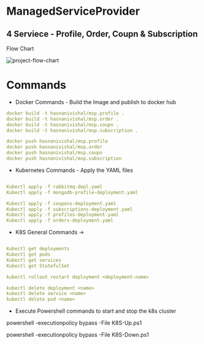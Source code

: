 # ManagedServiceProvider

## 4 Serviece - Profile, Order, Coupn & Subscription

Flow Chart

![project-flow-chart](https://i.sstatic.net/OSqavr18.png)

# Commands

* Docker Commands - Build the Image and publish to docker hub

```YAML
docker build -t hasnanivishal/msp.profile .
docker build -t hasnanivishal/msp.order .
docker build -t hasnanivishal/msp.coupn .
docker build -t hasnanivishal/msp.subscription .

docker push hasnanivishal/msp.profile
docker push hasnanivishal/msp.order
docker push hasnanivishal/msp.coupn
docker push hasnanivishal/msp.subscription
```

* Kubernetes Commands - Apply the YAML files

```YAML

Kubectl apply -f rabbitmq-depl.yaml
Kubectl apply -f mongodb-profile-deployment.yaml

Kubectl apply -f coupons-deployment.yaml
Kubectl apply -f subscriptions-deployment.yaml
Kubectl apply -f profiles-deployment.yaml
Kubectl apply -f orders-deployment.yaml
```

* K8S General Commands ->

```YAML

Kubectl get deployments
Kubectl get pods
Kubectl get services
Kubectl get StatefulSet

kubectl rollout restart deployment <deployment-name>

kubectl delete deployment <name>
kubectl delete service <name>
kubectl delete pod <name>

```

* Execute Powershell commands to start and stop the k8s cluster

powershell -executionpolicy bypass -File K8S-Up.ps1

powershell -executionpolicy bypass -File K8S-Down.ps1